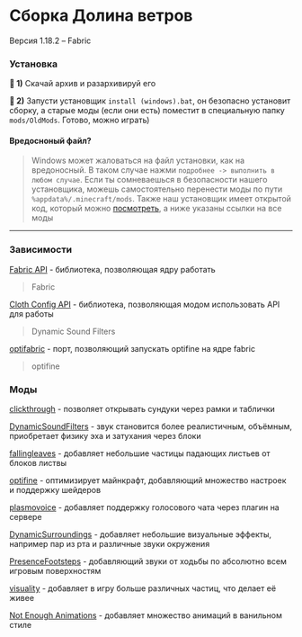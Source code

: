 # Сборка Долина ветров
Версия 1.18.2 – Fabric

### Установка

**🥑 1)**  Скачай архив и разархивируй его

**🚀 2)** Запусти установщик `install (windows).bat`, он безопасно установит сборку, а старые моды (если они есть) поместит в специальную папку `mods/OldMods`. Готово, можно играть)

#### Вредосноный файл?
> Windows может жаловаться на файл установки, как на вредоносный. В таком случае нажми `подробнее -> выполнить в любом случае`. Если ты сомневаешься в безопасности нашего установщика, можешь самостоятельно перенести моды по пути `%appdata%/.minecraft/mods`. Также наш установщик имеет открытой код, который можно [посмотреть](https://github.com/618-egorka/ValleyOfWinds-mods/blob/main/install%20(windows).bat), а ниже указаны ссылки на все моды

---
### Зависимости
[Fabric API](https://www.curseforge.com/minecraft/mc-mods/fabric-api) - библиотека, позволяющая ядру работать
>Fabric 

[Cloth Config API]() - библиотека, позволяющая модом использовать API для работы
>Dynamic Sound Filters

[optifabric]() - порт, позволяющий запускать optifine на ядре fabric
>optifine

### Моды
[clickthrough](https://www.curseforge.com/minecraft/mc-mods/clickthrough) - позволяет открывать сундуки через рамки и таблички


[DynamicSoundFilters](https://www.curseforge.com/minecraft/mc-mods/Dynamic-Sound-Filters) - звук становится более реалистичным, объёмным, приобретает физику эха и затухания через блоки



[fallingleaves](https://www.curseforge.com/minecraft/mc-mods/falling-leaves-fabric) - добавляет небольшие частицы падающих листьев от блоков листвы


[optifine](https://optifine.net/downloads) - оптимизирует майнкрафт, добавляющий множество настроек и поддержку шейдеров


[plasmovoice](https://www.curseforge.com/minecraft/mc-mods/plasmo-voice) - добавляет поддержку голосового чата через плагин на сервере


[DynamicSurroundings](https://www.curseforge.com/minecraft/mc-mods/dynamic-surroundings-fabric-edition) - добавляет небольшие визуальные эффекты, например пар из рта и различные звуки окружения



[PresenceFootsteps](https://www.curseforge.com/minecraft/mc-mods/presence-footsteps) - добавляющий звуки от ходьбы по абсолютно всем игровым поверхностям



[visuality](https://www.curseforge.com/minecraft/mc-mods/visuality) - добавляет в игру больше различных частиц, что делает её живее



[Not Enough Animations](https://www.curseforge.com/minecraft/mc-mods/not-enough-animations) - добавляет множество анимаций в ванильном стиле



